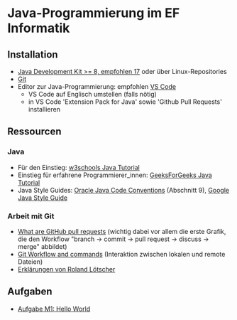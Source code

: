 # Java-Programmierung im EF Informatik

## Installation

- [Java Development Kit >= 8, empfohlen 17](https://learn.microsoft.com/en-us/java/openjdk/download#openjdk-17) oder über Linux-Repositories
- [Git](https://git-scm.com/book/en/v2/Getting-Started-Installing-Git)
- Editor zur Java-Programmierung: empfohlen [VS Code](https://code.visualstudio.com/)
  - VS Code auf Englisch umstellen (falls nötig)
  - in VS Code 'Extension Pack for Java' sowie 'Github Pull Requests' installieren

## Ressourcen

### Java

- Für den Einstieg: [w3schools Java Tutorial](https://www.w3schools.com/java/default.asp)
- Einstieg für erfahrene Programmierer_innen: [GeeksForGeeks Java Tutorial](https://www.geeksforgeeks.org/java/)
- Java Style Guides: [Oracle Java Code Conventions](https://www.oracle.com/technetwork/java/codeconventions-150003.pdf) (Abschnitt 9), [Google Java Style Guide](https://google.github.io/styleguide/javaguide.html)

### Arbeit mit Git

- [What are GitHub pull requests](https://axolo.co/blog/p/part-1-what-are-github-pull-requests) (wichtig dabei vor allem die erste Grafik, die den Workflow "branch -> commit -> pull request -> discuss -> merge" abbildet)
- [Git Workflow and commands](https://www.cidevops.com/2018/01/git-workflow-and-commands.html) (Interaktion zwischen lokalen und remote Dateien)
- [Erklärungen von Roland Lötscher](GIT.md)

## Aufgaben

- [Aufgabe M1: Hello World](https://classroom.github.com/a/pxOW8F8w)
